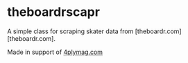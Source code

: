 # theboardrscapr

A simple class for scraping skater data from [theboardr.com][theboardr.com].

Made in support of [4plymag.com](4plymag.com)
